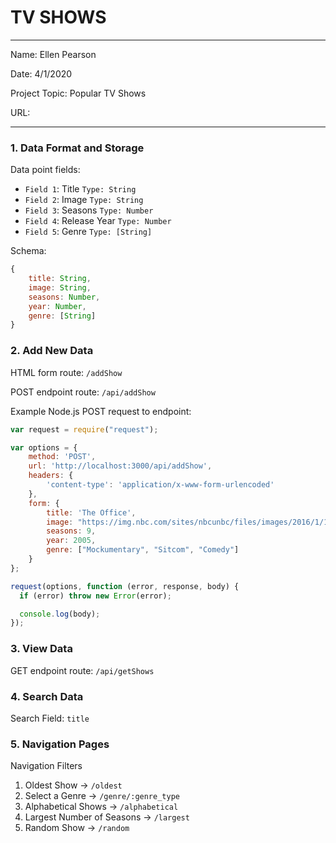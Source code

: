 
# TV SHOWS

---

Name: Ellen Pearson

Date: 4/1/2020

Project Topic: Popular TV Shows

URL:

---


### 1. Data Format and Storage

Data point fields:
- `Field 1`: Title          `Type: String`
- `Field 2`: Image          `Type: String`
- `Field 3`: Seasons        `Type: Number`
- `Field 4`: Release Year   `Type: Number`
- `Field 5`: Genre           `Type: [String]`

Schema:
```javascript
{
    title: String,
    image: String,
    seasons: Number,
    year: Number,
    genre: [String]
}
```

### 2. Add New Data

HTML form route: `/addShow`

POST endpoint route: `/api/addShow`

Example Node.js POST request to endpoint:
```javascript
var request = require("request");

var options = {
    method: 'POST',
    url: 'http://localhost:3000/api/addShow',
    headers: {
        'content-type': 'application/x-www-form-urlencoded'
    },
    form: {
        title: 'The Office',
        image: "https://img.nbc.com/sites/nbcunbc/files/images/2016/1/19/MDot-TheOffice-640x360-MP.jpg",
        seasons: 9,
        year: 2005,
        genre: ["Mockumentary", "Sitcom", "Comedy"]
    }
};

request(options, function (error, response, body) {
  if (error) throw new Error(error);

  console.log(body);
});
```

### 3. View Data

GET endpoint route: `/api/getShows`

### 4. Search Data

Search Field: `title`

### 5. Navigation Pages

Navigation Filters
1. Oldest Show -> `/oldest`
2. Select a Genre -> `/genre/:genre_type`
3. Alphabetical Shows -> `/alphabetical`
4. Largest Number of Seasons -> `/largest`
5. Random Show -> `/random`
